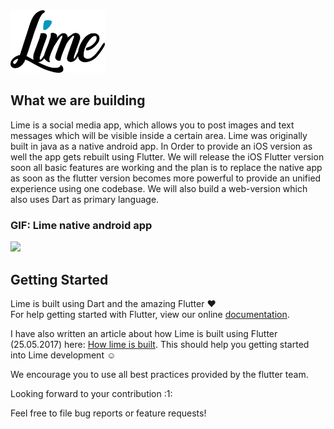 

<img height="100em" src="https://github.com/fablue/lime/blob/master/logo/font_black.png?raw=true">

## What we are building
Lime is a social media app, which allows you to post images and text messages 
which will be visible inside a certain area. Lime was originally built in java 
 as a native android app. In Order to provide an iOS version as well the app gets
 rebuilt using Flutter. We will release the iOS Flutter version soon all basic
 features are working and the plan is to replace the native app as soon as the 
 flutter version becomes more powerful to provide an unified experience using one 
 codebase. We will also build a web-version which also uses Dart as primary 
 language. 

### GIF: Lime native android app
<img width=300em src="https://github.com/fablue/building-a-social-network-with-flutter/blob/master/lime-preview.gif?raw=true">

## Getting Started

Lime is built using Dart and the amazing Flutter :heart: <br>
For help getting started with Flutter, view our online
[documentation](http://flutter.io/).

I have also written an article about how Lime is built using Flutter (25.05.2017)
here: [How lime is built](https://github.com/fablue/building-a-social-network-with-flutter/blob/master/lime-preview.gif).
This should help you getting started into Lime development :relaxed:

We encourage you to use all best practices provided by the flutter team.
 
Looking forward to your contribution :1:


Feel free to file bug reports or feature requests! 
